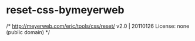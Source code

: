 # reset-css-bymeyerweb
/* http://meyerweb.com/eric/tools/css/reset/     v2.0 | 20110126    License: none (public domain) */
